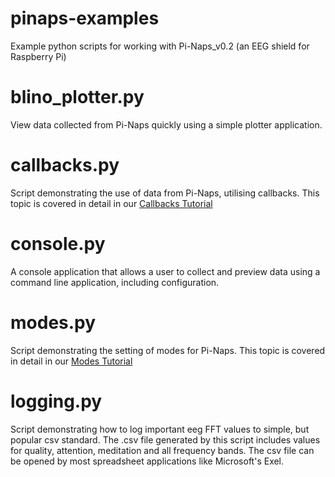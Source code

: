 # pinaps-examples
Example python scripts for working with Pi-Naps_v0.2 (an EEG shield for Raspberry Pi)

# blino_plotter.py

View data collected from Pi-Naps quickly using a simple plotter application.

# callbacks.py
Script demonstrating the use of data from Pi-Naps, utilising callbacks. This topic is covered in detail in our [Callbacks Tutorial](https://www.blino.io/learn-pinaps-callbacks)

# console.py

A console application that allows a user to collect and preview data using a command line application, including configuration.

# modes.py

Script demonstrating the setting of modes for Pi-Naps. This topic is covered in detail in our [Modes Tutorial](https://www.blino.io/learn-pinaps-modes)

# logging.py

Script demonstrating how to log important eeg FFT values to simple, but popular csv standard. The .csv file generated by this script includes values for quality, attention, meditation and all frequency bands. The csv file can be opened by most spreadsheet applications like Microsoft's Exel.